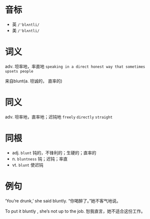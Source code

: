 # 音标

- 英 `/'blʌntli/`
- 美 `/'blʌntli/`

# 词义

adv. 坦率地，率直地
`speaking in a direct honest way that sometimes upsets people`



来自blunt(a. 坦诚的， 直率的)

# 同义

adv. 坦率地，直率地；迟钝地
`freely` `directly` `straight`

# 同根

- adj. `blunt` 钝的，不锋利的；生硬的；直率的
- n. `bluntness` 钝；迟钝；率直
- vt. `blunt` 使迟钝

# 例句

‘You’re drunk,’ she said bluntly.
“你喝醉了。”她不客气地说。

To put it bluntly , she’s not up to the job.
恕我直言，她不适合这份工作。


